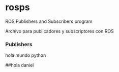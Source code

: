 # rosps
ROS Publishers and Subscribers program


Archivo para publicadores y subscriptores con ROS

### Publishers

hola mundo python

##hola daniel
